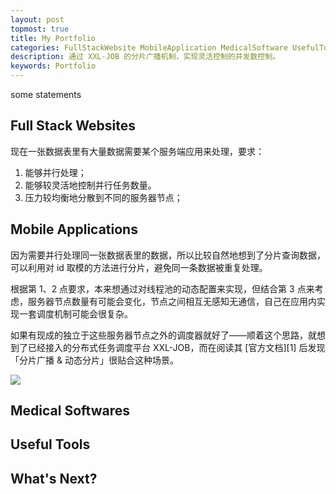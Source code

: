 ```yaml
---
layout: post
topmost: true
title: My Portfolio
categories: FullStackWebsite MobileApplication MedicalSoftware UsefulTool
description: 通过 XXL-JOB 的分片广播机制，实现灵活控制的并发数控制。
keywords: Portfolio
---
```


some statements

## Full Stack Websites

现在一张数据表里有大量数据需要某个服务端应用来处理，要求：

1. 能够并行处理；
2. 能够较灵活地控制并行任务数量。
3. 压力较均衡地分散到不同的服务器节点；

## Mobile Applications

因为需要并行处理同一张数据表里的数据，所以比较自然地想到了分片查询数据，可以利用对 id 取模的方法进行分片，避免同一条数据被重复处理。

根据第 1、2 点要求，本来想通过对线程池的动态配置来实现，但结合第 3 点来考虑，服务器节点数量有可能会变化，节点之间相互无感知无通信，自己在应用内实现一套调度机制可能会很复杂。

如果有现成的独立于这些服务器节点之外的调度器就好了——顺着这个思路，就想到了已经接入的分布式任务调度平台 XXL-JOB，而在阅读其 [官方文档][1] 后发现「分片广播 & 动态分片」很贴合这种场景。

![](/images/posts/java/mobile-applications.png)

## Medical Softwares

## Useful Tools

## What's Next?